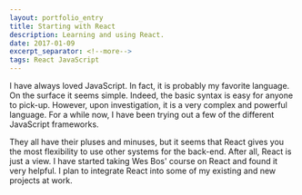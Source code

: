 ```yaml
---
layout: portfolio_entry
title: Starting with React
description: Learning and using React.
date: 2017-01-09
excerpt_separator: <!--more-->
tags: React JavaScript
---
```


I have always loved JavaScript. In fact, it is probably my favorite language. On the surface it seems simple. Indeed, the basic syntax is easy for anyone to pick-up. However, upon investigation, it is a very complex and powerful language. For a while now, I have been trying out a few of the different JavaScript frameworks. 

<!--more-->

They all have their pluses and minuses, but it seems that React gives you the most flexibility to use other systems for the back-end. After all, React is just a view. I have started taking Wes Bos' course on React and found it very helpful. I plan to integrate React into some of my existing and new projects at work.